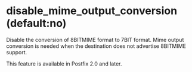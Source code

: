 # disable_mime_output_conversion (default:no) 


Disable the conversion of 8BITMIME format to 7BIT format.  Mime
output conversion is needed when the destination does not advertise
8BITMIME support.



This feature is available in Postfix 2.0 and later.



